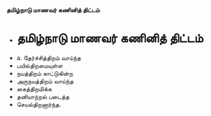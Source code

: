 **தமிழ்நாடு மாணவர் கணினித் திட்டம்**
- # தமிழ்நாடு மாணவர் கணினித் திட்டம்
- a. தேர்ச்சித்திறம் வாய்ந்த
- பயில்திறமையுள்ள
- நயத்திறம் காட்டுகின்ற
- அருநயத்திறம் வாய்ந்த
- கைத்திறமிக்க
- தனியாற்றல் படைத்த
- செயல்திறனார்ந்த.

